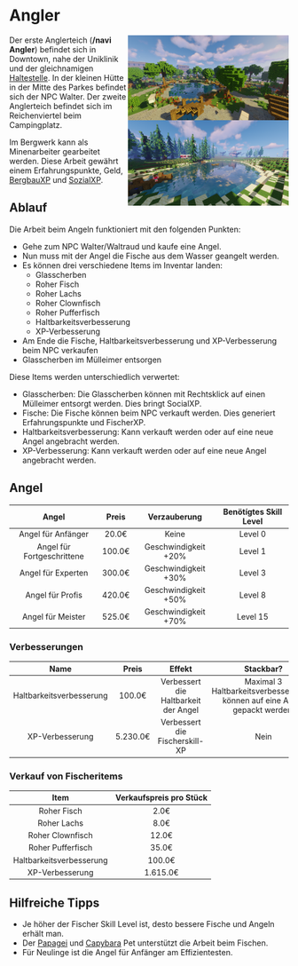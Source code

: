 # Angler

<img align="right" width="290" eight="290" src="../../../assets/image/nebenjobs/anglerdowntown.png">
 <img align="right" width="290" eight="290" src="../../../assets/image/nebenjobs/anglerreichenviertel.png">

Der erste Anglerteich (**/navi Angler**) befindet sich in Downtown, nahe der Uniklinik und der gleichnamigen [Haltestelle](../../pages/öpnv/bus.md). In der kleinen Hütte in der Mitte des Parkes befindet sich der NPC 
Walter. Der zweite Anglerteich befindet sich im Reichenviertel beim Campingplatz. 


Im Bergwerk kann als Minenarbeiter gearbeitet werden. Diese Arbeit gewährt einem Erfahrungspunkte, Geld, [BergbauXP](../../pages/skills/bergbau.md) und [SozialXP](../../pages/skills/social.md). 

## Ablauf
Die Arbeit beim Angeln funktioniert mit den folgenden Punkten:

- Gehe zum NPC Walter/Waltraud und kaufe eine Angel. 
- Nun muss mit der Angel die Fische aus dem Wasser geangelt werden.
- Es können drei verschiedene Items im Inventar landen: 
   - Glasscherben 
   - Roher Fisch
   - Roher Lachs
   - Roher Clownfisch
   - Roher Pufferfisch
   - Haltbarkeitsverbesserung
   - XP-Verbesserung
- Am Ende die Fische, Haltbarkeitsverbesserung und XP-Verbesserung beim NPC verkaufen
- Glasscherben im Mülleimer entsorgen


Diese Items werden unterschiedlich verwertet: 

* Glasscherben: Die Glasscherben können mit Rechtsklick auf einen Mülleimer entsorgt werden. Dies bringt SocialXP.
* Fische: Die Fische können beim NPC verkauft werden. Dies generiert Erfahrungspunkte und FischerXP.
* Haltbarkeitsverbesserung: Kann verkauft werden oder auf eine neue Angel angebracht werden.
* XP-Verbesserung: Kann verkauft werden oder auf eine neue Angel angebracht werden.

## Angel
| Angel | Preis | Verzauberung | Benötígtes Skill Level |
| :-: | :-: | :-: | :-: |
| Angel für Anfänger | 20.0€ | Keine | Level 0 |
| Angel für Fortgeschrittene | 100.0€ | Geschwindigkeit +20% | Level 1 |
| Angel für Experten | 300.0€ |  Geschwindigkeit +30% | Level 3 |
| Angel für Profis | 420.0€ |  Geschwindigkeit +50% | Level 8 |
| Angel für Meister | 525.0€ |  Geschwindigkeit +70% | Level 15 |

### Verbesserungen
| Name | Preis | Effekt | Stackbar? |
| :-: | :-: | :-: | :-: |
| Haltbarkeitsverbesserung	| 100.0€ | Verbessert die Haltbarkeit der Angel | Maximal 3 Haltbarkeitsverbesserungen können auf eine Angel gepackt werden. |
| XP-Verbesserung | 5.230.0€ | Verbessert die Fischerskill-XP | Nein |

### Verkauf von Fischeritems

| Item | Verkaufspreis pro Stück |
|:-:|:-:|
| Roher Fisch | 2.0€ |
| Roher Lachs | 8.0€ |
| Roher Clownfisch |	12.0€ |
| Roher Pufferfisch | 35.0€ |
| Haltbarkeitsverbesserung | 100.0€ |
| XP-Verbesserung | 1.615.0€ |

## Hilfreiche Tipps

* Je höher der Fischer Skill Level ist, desto bessere Fische und Angeln erhält man.
* Der [Papagei](../../pages/pets/fledermaus.md) und [Capybara](../../pages/pets/capybara.md) Pet unterstützt die Arbeit beim Fischen.
* Für Neulinge ist die Angel für Anfänger am Effizientesten.

